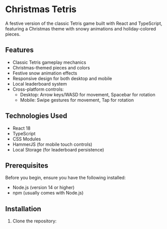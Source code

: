 # Christmas Tetris

A festive version of the classic Tetris game built with React and TypeScript, featuring a Christmas theme with snowy animations and holiday-colored pieces.

## Features

- Classic Tetris gameplay mechanics
- Christmas-themed pieces and colors
- Festive snow animation effects
- Responsive design for both desktop and mobile
- Local leaderboard system
- Cross-platform controls:
  - Desktop: Arrow keys/WASD for movement, Spacebar for rotation
  - Mobile: Swipe gestures for movement, Tap for rotation

## Technologies Used

- React 18
- TypeScript
- CSS Modules
- HammerJS (for mobile touch controls)
- Local Storage (for leaderboard persistence)

## Prerequisites

Before you begin, ensure you have the following installed:
- Node.js (version 14 or higher)
- npm (usually comes with Node.js)

## Installation

1. Clone the repository:
